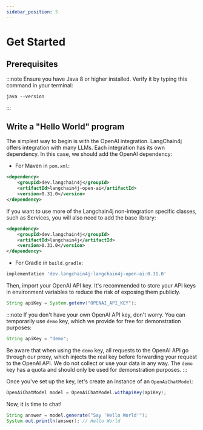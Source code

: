 ```yaml
---
sidebar_position: 5
---
```


# Get Started

## Prerequisites
:::note
Ensure you have Java 8 or higher installed. Verify it by typing this command in your terminal:
```shell
java --version
```
:::

## Write a "Hello World" program

The simplest way to begin is with the OpenAI integration.
LangChain4j offers integration with many LLMs.
Each integration has its own dependency.
In this case, we should add the OpenAI dependency:

- For Maven in `pom.xml`:
```xml
<dependency>
    <groupId>dev.langchain4j</groupId>
    <artifactId>langchain4j-open-ai</artifactId>
    <version>0.31.0</version>
</dependency>
```
If you want to use more of the Langchain4j non-integration specific classes, such as Services, you will also need to add 
the base library:

```xml
<dependency>
    <groupId>dev.langchain4j</groupId>
    <artifactId>langchain4j</artifactId>
    <version>0.31.0</version>
</dependency>
```

- For Gradle in `build.gradle`:
```groovy
implementation 'dev.langchain4j:langchain4j-open-ai:0.31.0'
```

Then, import your OpenAI API key.
It's recommended to store your API keys in environment variables to reduce the risk of exposing them publicly.
```java
String apiKey = System.getenv("OPENAI_API_KEY");
```
:::note
If you don't have your own OpenAI API key, don't worry.
You can temporarily use `demo` key, which we provide for free for demonstration purposes:
```java
String apiKey = "demo";
```
Be aware that when using the `demo` key, all requests to the OpenAI API go through our proxy,
which injects the real key before forwarding your request to the OpenAI API.
We do not collect or use your data in any way.
The `demo` key has a quota and should only be used for demonstration purposes.
:::

Once you've set up the key, let's create an instance of an `OpenAiChatModel`:
```java
OpenAiChatModel model = OpenAiChatModel.withApiKey(apiKey);
```
Now, it is time to chat!
```java
String answer = model.generate("Say 'Hello World'");
System.out.println(answer); // Hello World
```
